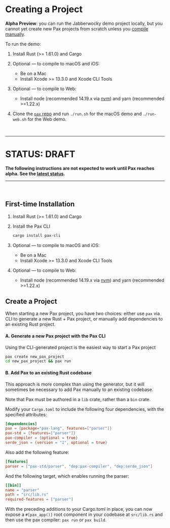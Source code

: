 # Creating a Project

**Alpha Preview**:  you can run the Jabberwocky demo project locally, but you cannot yet create new Pax projects from scratch unless you [compile manually](./status-sept-2022.md#compiler-finish-line).  

To run the demo:

1. Install Rust (>= 1.61.0) and Cargo

2. Optional — to compile to macOS and iOS:
   - Be on a Mac
   - Install Xcode >= 13.3.0 and Xcode CLI Tools

3. Optional — to compile to Web:
   - Install node (recommended 14.19.x via [nvm](https://github.com/nvm-sh/nvm)) and yarn (recommended >=1.22.x)

4. Clone the [`pax` repo](https://www.github.com/pax-lang/pax/) and run `./run.sh` for the macOS demo and `./run-web.sh` for the Web demo.

<br />

---

# STATUS: DRAFT
**The following instructions are not expected to work until Pax reaches alpha.  See the [latest status](./status-sept-2022.md).**

---
<br />

## First-time Installation

1. Install Rust (>= 1.61.0) and Cargo

2. Install the Pax CLI
   ```bash
   cargo install pax-cli
   ```

3. Optional — to compile to macOS and iOS:
   - Be on a Mac
   - Install Xcode >= 13.3.0 and Xcode CLI Tools

4. Optional — to compile to Web:
   - Install node (recommended 14.19.x via [nvm](https://github.com/nvm-sh/nvm)) and yarn (recommended >=1.22.x)


## Create a Project

When starting a new Pax project, you have two choices: either use `pax` via CLI to generate a new Rust + Pax project, or manually add dependencies to an existing Rust project.

#### A. Generate a new Pax project with the Pax CLI

Using the CLI-generated project is the easiest way to start a Pax project

```bash
pax create new_pax_project
cd new_pax_project && pax run
```

#### B. Add Pax to an existing Rust codebase

This approach is more complex than using the generator, but it will sometimes be necessary to add Pax manually to an existing codebase.

Note that Pax must be authored in a `lib` crate, rather than a `bin` crate. 

Modify your `Cargo.toml` to include the following four dependencies, with the specified attributes:

```toml
[dependencies]
pax = {package="pax-lang", features=["parser"]}
pax-std = {features=["parser"]}
pax-compiler = {optional = true}
serde_json = {version = "1", optional = true}
```

Also add the following feature:

```toml
[features]
parser = ["pax-std/parser", "dep:pax-compiler", "dep:serde_json"]
```

And the following target, which enables running the parser:

```toml
[[bin]]
name = "parser"
path = "src/lib.rs"
required-features = ["parser"]
```

With the preceding additions to your Cargo.toml in place, you can now expose a `#[pax_app()]` root component in your codebase at `src/lib.rs` and then use the pax compiler: `pax run` or `pax build`.

<!-- TODO: the above modifications to Cargo.toml _should_ be automatable with something like `pax attach` -->